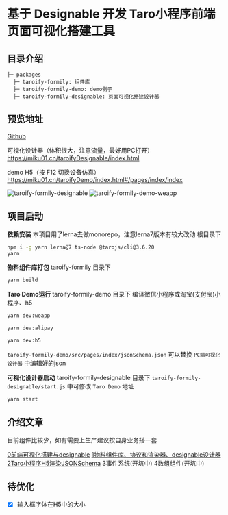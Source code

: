 # 基于 Designable 开发 Taro小程序前端页面可视化搭建工具

## 目录介绍

```
├─ packages
  ├─ taroify-formily: 组件库
  ├─ taroify-formily-demo: demo例子
  ├─ taroify-formily-designable: 页面可视化搭建设计器
```

## 预览地址

[Github](https://github.com/weilaiqishi/lowcode-designable-taro-react.git)

可视化设计器（体积很大，注意流量，最好用PC打开） <https://miku01.cn/taroifyDesignable/index.html>

demo H5（按 F12 切换设备仿真） <https://miku01.cn/taroifyDemo/index.html#/pages/index/index>

![taroify-formily-designable](./showImage/taroify-formily-designable.png)
![taroify-formily-demo-weapp](./showImage/taroify-formily-demo-weapp.png)

## 项目启动

**依赖安装**
本项目用了lerna去做monorepo，注意lerna7版本有较大改动
根目录下

```bash
npm i -g yarn lerna@7 ts-node @tarojs/cli@3.6.20
yarn
```

**物料组件库打包**
taroify-formily 目录下

```bash
yarn build
```

**Taro Demo运行**
taroify-formily-demo 目录下
编译微信小程序或淘宝(支付宝)小程序、h5

```bash
yarn dev:weapp
```

```bash
yarn dev:alipay
```

```bash
yarn dev:h5
```

`taroify-formily-demo/src/pages/index/jsonSchema.json`
可以替换 `PC端可视化设计器` 中编辑好的json

**可视化设计器启动**
taroify-formily-designable 目录下
`taroify-formily-designable/start.js` 中可修改 `Taro Demo` 地址

```bash
yarn start
```

## 介绍文章

目前组件比较少，如有需要上生产建议按自身业务搭一套

[0前端可视化搭建与designable](./article/0%E5%89%8D%E7%AB%AF%E5%8F%AF%E8%A7%86%E5%8C%96%E6%90%AD%E5%BB%BA%E4%B8%8Edesignable.md)
[1物料组件库、协议和渲染器、designable设计器](./article/1%E7%89%A9%E6%96%99%E7%BB%84%E4%BB%B6%E5%BA%93%E3%80%81%E5%8D%8F%E8%AE%AE%E5%92%8C%E6%B8%B2%E6%9F%93%E5%99%A8%E3%80%81designable%E8%AE%BE%E8%AE%A1%E5%99%A8.md)
[2Taro小程序H5渲染JSONSchema](./article/2Taro%E5%B0%8F%E7%A8%8B%E5%BA%8FH5%E6%B8%B2%E6%9F%93JSONSchema.md)
3事件系统(开坑中)
4数组组件(开坑中)

## 待优化

- [x] 输入框字体在H5中的大小
